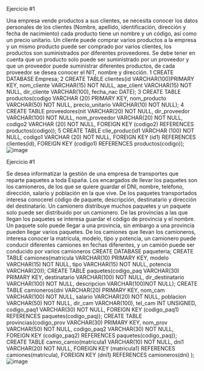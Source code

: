 Ejercicio #1

Una empresa vende productos a sus clientes, se necesita conocer los datos personales de los clientes (Nombre, apellido, identificación, dirección y fecha de nacimiento) cada producto tiene un nombre y un código, así como un  precio unitario. Un cliente puede comprar varios productos a la empresa y un mismo producto puede ser comprado por varios clientes, los productos son suministrados por diferentes proveedores. Se debe tener en cuenta que un producto solo puede ser suministrado por un proveedor y que un proveedor puede suministrar diferentes productos, de cada proveedor se desea conocer el NIT, nombre y dirección. 
1 CREATE DATABASE Empresa;
2 CREATE TABLE clientes(id VARCHAR(100)PRIMARY KEY, nom_cliente VARCHAR(15) NOT NULL, ape_client VARCHAR(15) NOT NULL, dir_cliente VARCHAR(100), fecha_nac DATE);
3 CREATE TABLE productos(codigo VARCHAR (20) PRIMARY KEY, nom_producto VARCHAR(50) NOT NULL, precio_unitario VARCHAR(10) NOT NULL);
4 CREATE TABLE proveedores(nit VARCHAR(20) NOT NULL, dir_proveedor VARCHAR(100) NOT NULL, nom_proveedor VARCHAR(20) NOT NULL, codigo2 VARCHAR (20) NOT NULL, FOREIGN KEY   (codigo2) REFERENCES productos(codigo));
5 CREATE TABLE clie_produc(id1 VARCHAR (100) NOT NULL, codigo1 VARCHAR (20) NOT NULL, FOREIGN KEY (id1) REFERENCES clientes(id), FOREIGN KEY (codigo1) REFERENCES        productos(codigo));
![image](https://user-images.githubusercontent.com/111446114/200474290-334fbcb0-be7a-4b54-a2b3-5266ae9627ff.png)

Ejercicio #1

Se desea informatizar la gestión de una empresa de transportes que reparte paquetes  a toda España. Los encargados de llevar los paquetes son los camioneros, de los que se quiere guardar el DNI, nombre, teléfono, dirección, salario y población en la que vive. De los paquetes transportados interesa conocerel código de paquete, descripción, destinatario y dirección del destinatario. Un camionero distribuye muchos paquetes y un paquete solo puede ser distribuido por un camionero. De las provincias a las que llegan los paquetes se interesa guardar el código de provincia y el nombre. Un paquete solo puede llegar a una provincia, sin embargo a una provincia pueden llegar varios paquetes. De los camiones que llevan los camioneros, interesa conocer la matricula, modelo, tipo y potencia, un camionero puede conducir diferentes camiones en fechas diferentes, y un camión puede ser conducido por varios camioneros
CREATE DATABASE paqueteria;
CREATE TABLE camiones(matricula VARCHAR(10) PRIMARY KEY, modelo VARCHAR(15) NOT NULL, tipo VARCHAR(15) NOT NULL, potencia VARCHAR(20));
CREATE TABLE paquetes(codigo_paq VARCHAR(30) PRIMARY KEY, destinatario VARCHAR(100) NOT NULL, dir_destinatario VARCHAR(100) NOT NULL, descripcion VARCHAR(100)NOT NULL);
CREATE TABLE camioneros(dni VARCHAR(20) PRIMARY KEY, nom_cam VARCHAR(100) NOT NULL, salario VARCHAR(20) NOT NULL, poblacion VARCHAR(50) NOT NULL, dir_cam VARCHAR(100), tel_cam INT UNSIGNED, codigo_paq1 VARCHAR(30) NOT NULL, FOREIGN KEY (codigo_paq1) REFERENCES paquetes(codigo_paq));
CREATE TABLE provincias(codigo_prov VARCHAR(30) PRIMARY KEY, nom_prov VARCHAR(50) NOT NULL, codigo_paq2 VARCHAR(30) NOT NULL, FOREIGN KEY (codigo_paq2) REFERENCES paquetes(codigo_paq));
CREATE TABLE camio_camio(matricula1 VARCHAR(10) NOT NULL, dni1 VARCHAR(20) NOT NULL, FOREIGN KEY (matricula1) REFERENCES camiones(matricula), FOREIGN KEY (dni1) REFERENCES camioneros(dni) );
![image](https://user-images.githubusercontent.com/111446114/200484760-ab1671e5-b3bb-48a0-9d4a-2e939e08aae1.png)
